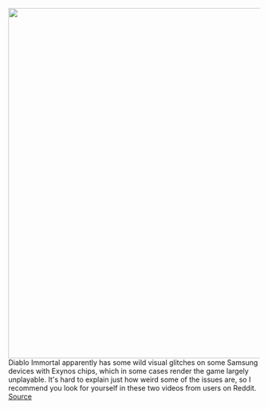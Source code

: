 <img src='https://cdn.vox-cdn.com/thumbor/w2OwAsCtzBvklykCZEqTeX6_vf4=/0x0:1468x875/1200x800/filters:focal(617x321:851x555)/cdn.vox-cdn.com/uploads/chorus_image/image/70948132/Screen_Shot_2022_06_06_at_9.25.48_AM.0.png' width='700px' /><br/>
Diablo Immortal apparently has some wild visual glitches on some Samsung devices with Exynos chips, which in some cases render the game largely unplayable. It's hard to explain just how weird some of the issues are, so I recommend you look for yourself in these two videos from users on Reddit.
<a href='https://www.theverge.com/2022/6/6/23156480/diablo-immortal-visual-issues-gitch-samsung-devices-exynos-chips'> Source <a/>